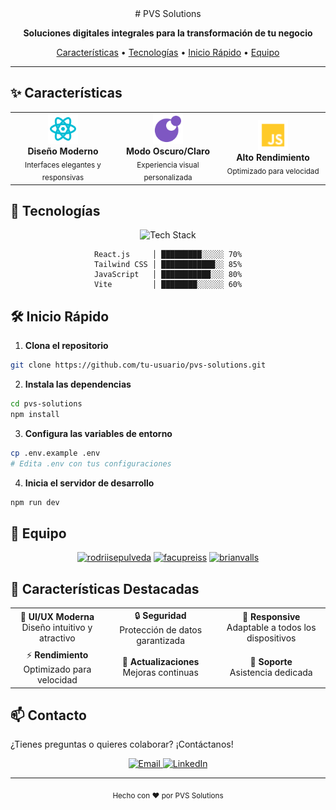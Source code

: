 <div align="center">
  # PVS Solutions

  <p>
    <strong>Soluciones digitales integrales para la transformación de tu negocio</strong>
  </p>

  <p>
    <a href="#características">Características</a> •
    <a href="#tecnologías">Tecnologías</a> •
    <a href="#inicio-rápido">Inicio Rápido</a> •
    <a href="#equipo">Equipo</a>
  </p>
</div>

---

## ✨ Características

<div align="center">
  <table>
    <tr>
      <td align="center" width="33%">
        <img src="https://raw.githubusercontent.com/PKief/vscode-material-icon-theme/main/icons/react.svg" width="48" height="48" alt="Diseño Moderno"/>
        <br />
        <b>Diseño Moderno</b>
        <br />
        <sub>Interfaces elegantes y responsivas</sub>
      </td>
      <td align="center" width="33%">
        <img src="https://raw.githubusercontent.com/PKief/vscode-material-icon-theme/main/icons/moon.svg" width="48" height="48" alt="Modo Oscuro"/>
        <br />
        <b>Modo Oscuro/Claro</b>
        <br />
        <sub>Experiencia visual personalizada</sub>
      </td>
      <td align="center" width="33%">
        <img src="https://raw.githubusercontent.com/PKief/vscode-material-icon-theme/main/icons/javascript.svg" width="48" height="48" alt="Rendimiento"/>
        <br />
        <b>Alto Rendimiento</b>
        <br />
        <sub>Optimizado para velocidad</sub>
      </td>
    </tr>
  </table>
</div>

## 🚀 Tecnologías

<div align="center">
  <img src="https://skillicons.dev/icons?i=react,tailwind,vite,js,git,github,vscode,figma" alt="Tech Stack" />
  
  ```text
  React.js     │ █████████░░░░░ 70%
  Tailwind CSS │ ████████████░░ 85%
  JavaScript   │ ███████████░░░ 80%
  Vite         │ ████████░░░░░░ 60%
  ```
</div>

## 🛠️ Inicio Rápido

1. **Clona el repositorio**
```bash
git clone https://github.com/tu-usuario/pvs-solutions.git
```

2. **Instala las dependencias**
```bash
cd pvs-solutions
npm install
```

3. **Configura las variables de entorno**
```bash
cp .env.example .env
# Edita .env con tus configuraciones
```

4. **Inicia el servidor de desarrollo**
```bash
npm run dev
```

## 👥 Equipo

<div align="center">

[![rodriisepulveda](https://img.shields.io/badge/rodriisepulveda-Contribuidor-blue?style=for-the-badge&logo=github)](https://github.com/rodriisepulveda)
[![facupreiss](https://img.shields.io/badge/facupreiss-Contribuidor-green?style=for-the-badge&logo=github)](https://github.com/facupreiss)
[![brianvalls](https://img.shields.io/badge/brianvalls-Contribuidor-orange?style=for-the-badge&logo=github)](https://github.com/brianvalls)

</div>

## 🌟 Características Destacadas

<div align="center">
  <table>
    <tr>
      <td align="center">
        🎨 <b>UI/UX Moderna</b>
        <br/>
        Diseño intuitivo y atractivo
      </td>
      <td align="center">
        🔒 <b>Seguridad</b>
        <br/>
        Protección de datos garantizada
      </td>
      <td align="center">
        📱 <b>Responsive</b>
        <br/>
        Adaptable a todos los dispositivos
      </td>
    </tr>
    <tr>
      <td align="center">
        ⚡ <b>Rendimiento</b>
        <br/>
        Optimizado para velocidad
      </td>
      <td align="center">
        🔄 <b>Actualizaciones</b>
        <br/>
        Mejoras continuas
      </td>
      <td align="center">
        💬 <b>Soporte</b>
        <br/>
        Asistencia dedicada
      </td>
    </tr>
  </table>
</div>

## 📫 Contacto

¿Tienes preguntas o quieres colaborar? ¡Contáctanos!

<div align="center">
  <a href="mailto:rodris371@gmail.com">
    <img src="https://img.shields.io/badge/Email-D14836?style=for-the-badge&logo=gmail&logoColor=white" alt="Email"/>
  </a>
  <a href="https://www.linkedin.com/in/rodrigo-sepulveda-803981279/">
    <img src="https://img.shields.io/badge/LinkedIn-0077B5?style=for-the-badge&logo=linkedin&logoColor=white" alt="LinkedIn"/>
  </a>
</div>

---

<div align="center">
  <sub>Hecho con ❤️ por PVS Solutions</sub>
</div>
